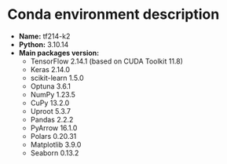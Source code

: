 # Conda environment description

- **Name:** tf214-k2
- **Python:** 3.10.14
- **Main packages version:**
  - TensorFlow 2.14.1 (based on CUDA Toolkit 11.8)
  - Keras 2.14.0
  - scikit-learn 1.5.0
  - Optuna 3.6.1
  - NumPy 1.23.5
  - CuPy 13.2.0
  - Uproot 5.3.7
  - Pandas 2.2.2
  - PyArrow 16.1.0
  - Polars 0.20.31
  - Matplotlib 3.9.0
  - Seaborn 0.13.2